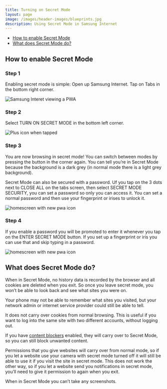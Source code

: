 ```yaml
---
title: Turning on Secret Mode
layout: page
image: /images/header-images/blueprints.jpg
description: Using Secret Mode in Samsung Internet
---
```


* [How to enable Secret Mode](#how-to-enable)
* [What does Secret Mode do?](#what-does-secret-mode-do)

<h2 name="how-to-enable">How to enable Secret Mode</h2>

### Step 1

Enabling secret mode is simple:
Open up Samsung Internet.
Tap on Tabs in the bottom right corner.

![Samsung Interet viewing a PWA](/images/docs/secret-mode-1.jpg)


### Step 2

Select TURN ON SECRET MODE in the bottom left corner.

![Plus icon when tapped](/images/docs/secret-mode-2.jpg)


### Step 3

You are now browsing in secret mode! You can switch between modes by pressing the button in the corner again. You can tell you’re in Secret Mode because the background is a dark grey (in normal mode there is a light grey background).

Secret Mode can also be secured with a password. Uf you tap on the 3 dots next to CLOSE ALL on the tabs screen, then select SECRET MODE SECURITY, you can set a password so only you can access it. You can set a normal password and then use your fingerprint or irises to unlock it.

![homescreen with new pwa icon](/images/docs/secret-mode-3.png)

### Step 4

If you enable a password you will be promoted to enter it whenever you tap on the ENTER SECRET MODE button. If you set up a fingerprint or iris you can use that and skip typing in a password.

![homescreen with new pwa icon](/images/docs/secret-mode-4.png)


<h2 name="what-does-secret-mode-do">What does Secret Mode do?</h2>

When in Secret Mode, no history data is recorded by the browser and all cookies are deleted when you exit. So once you leave secret mode, you won’t be able to look back and see what sites you were on.

Your phone may not be able to remember what sites you visited, but your network admin or internet service provider could still be able to tell. 

It does not carry over cookies from normal browsing. This is useful if you want to log into the same site with two different accounts, without logging out.

If you have [content blockers](/docs/content-blockers) enabled, they will carry over to Secret Mode, so you can still block unwanted content.

Permissions that you give websites will carry over from normal mode, so if you let a website use your camera with secret mode turned off it will still be able to use it if you visit the site in secret mode. This does not work the other way, so if you let a website send you notifications in secret mode, you’ll need to give it permission to again when you exit.

When in Secret Mode you can’t take any screenshots.
